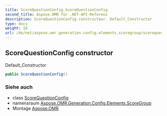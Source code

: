 ```yaml
---
title: ScoreQuestionConfig.ScoreQuestionConfig
second_title: Aspose.OMR für .NET-API-Referenz
description: ScoreQuestionConfig constructeur. Default_Constructor
type: docs
weight: 10
url: /de/net/aspose.omr.generation.config.elements.scoregroup/scorequestionconfig/scorequestionconfig/
---
```

## ScoreQuestionConfig constructor

Default_Constructor

```csharp
public ScoreQuestionConfig()
```

### Siehe auch

* class [ScoreQuestionConfig](../)
* namensraum [Aspose.OMR.Generation.Config.Elements.ScoreGroup](../../scorequestionconfig/)
* Montage [Aspose.OMR](../../../)


